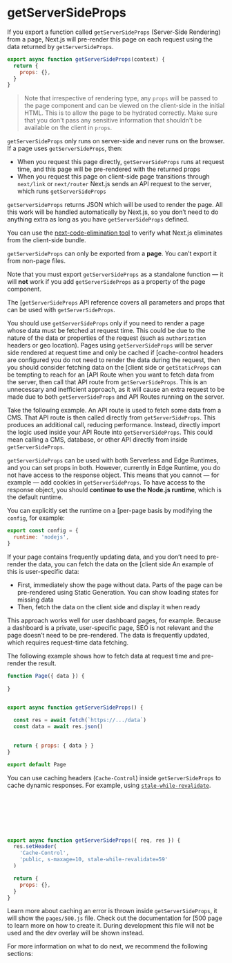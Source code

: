 # getServerSideProps


If you export a function called `getServerSideProps` (Server-Side Rendering) from a page, Next.js will pre-render this page on each request using the data returned by `getServerSideProps`.



```javascript
export async function getServerSideProps(context) {
  return {
    props: {}, 
  }
}

```


> 
> Note that irrespective of rendering type, any `props` will be passed to the page component and can be viewed on the client-side in the initial HTML. This is to allow the page to be hydrated correctly. Make sure that you don't pass any sensitive information that shouldn't be available on the client in `props`.
> 
> 
> 


`getServerSideProps` only runs on server-side and never runs on the browser. If a page uses `getServerSideProps`, then:


* When you request this page directly, `getServerSideProps` runs at request time, and this page will be pre-rendered with the returned props
* When you request this page on client-side page transitions through `next/link` or `next/router` Next.js sends an API request to the server, which runs `getServerSideProps`


`getServerSideProps` returns JSON which will be used to render the page. All this work will be handled automatically by Next.js, so you don’t need to do anything extra as long as you have `getServerSideProps` defined.


You can use the [next-code-elimination tool](https://next-code-elimination.vercel.app/) to verify what Next.js eliminates from the client-side bundle.


`getServerSideProps` can only be exported from a **page**. You can’t export it from non-page files.


Note that you must export `getServerSideProps` as a standalone function — it will **not** work if you add `getServerSideProps` as a property of the page component.


The [`getServerSideProps` API reference covers all parameters and props that can be used with `getServerSideProps`.


You should use `getServerSideProps` only if you need to render a page whose data must be fetched at request time. This could be due to the nature of the data or properties of the request (such as `authorization` headers or geo location). Pages using `getServerSideProps` will be server side rendered at request time and only be cached if [cache-control headers are configured you do not need to render the data during the request, then you should consider fetching data on the [client side or `getStaticProps` can be tempting to reach for an [API Route when you want to fetch data from the server, then call that API route from `getServerSideProps`. This is an unnecessary and inefficient approach, as it will cause an extra request to be made due to both `getServerSideProps` and API Routes running on the server.


Take the following example. An API route is used to fetch some data from a CMS. That API route is then called directly from `getServerSideProps`. This produces an additional call, reducing performance. Instead, directly import the logic used inside your API Route into `getServerSideProps`. This could mean calling a CMS, database, or other API directly from inside `getServerSideProps`.


`getServerSideProps` can be used with both Serverless and Edge Runtimes, and you can set props in both. However, currently in Edge Runtime, you do not have access to the response object. This means that you cannot — for example — add cookies in `getServerSideProps`. To have access to the response object, you should **continue to use the Node.js runtime**, which is the default runtime.


You can explicitly set the runtime on a [per-page basis by modifying the `config`, for example:



```javascript
export const config = {
  runtime: 'nodejs',
}

```

If your page contains frequently updating data, and you don’t need to pre-render the data, you can fetch the data on the [client side An example of this is user-specific data:


* First, immediately show the page without data. Parts of the page can be pre-rendered using Static Generation. You can show loading states for missing data
* Then, fetch the data on the client side and display it when ready


This approach works well for user dashboard pages, for example. Because a dashboard is a private, user-specific page, SEO is not relevant and the page doesn’t need to be pre-rendered. The data is frequently updated, which requires request-time data fetching.


The following example shows how to fetch data at request time and pre-render the result.



```javascript
function Page({ data }) {
  
}


export async function getServerSideProps() {
  
  const res = await fetch(`https://.../data`)
  const data = await res.json()

  
  return { props: { data } }
}

export default Page

```

You can use caching headers (`Cache-Control`) inside `getServerSideProps` to cache dynamic responses. For example, using [`stale-while-revalidate`](https://web.dev/stale-while-revalidate/).



```javascript







export async function getServerSideProps({ req, res }) {
  res.setHeader(
    'Cache-Control',
    'public, s-maxage=10, stale-while-revalidate=59'
  )

  return {
    props: {},
  }
}

```

Learn more about caching an error is thrown inside `getServerSideProps`, it will show the `pages/500.js` file. Check out the documentation for [500 page to learn more on how to create it. During development this file will not be used and the dev overlay will be shown instead.


For more information on what to do next, we recommend the following sections:





